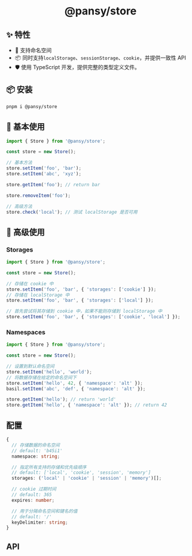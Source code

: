 <h1 align="center">
  @pansy/store
</h1>

## ✨ 特性

- 🌈 支持命名空间
- 📦 同时支持`localStorage`、`sessionStorage`、`cookie`，并提供一致性 API
- 🛡 使用 TypeScript 开发，提供完整的类型定义文件。

## 📦 安装

```sh
pnpm i @pansy/store
```

## 🔨 基本使用

```ts
import { Store } from '@pansy/store';

const store = new Store();

// 基本方法
store.setItem('foo', 'bar');
store.setItem('abc', 'xyz');

store.getItem('foo'); // return bar

store.removeItem('foo');

// 高级方法
store.check('local'); // 测试 localStorage 是否可用
```
## 🔨 高级使用

### Storages

```ts
import { Store } from '@pansy/store';

const store = new Store();

// 存储在 cookie 中
store.setItem('foo', 'bar', { 'storages': ['cookie'] });
// 存储在 localStorage 中
store.setItem('foo', 'bar', { 'storages': ['local'] });

// 首先尝试将其存储到 cookie 中，如果不能则存储到 localStorage 中
store.setItem('foo', 'bar', { 'storages': ['cookie', 'local'] });
```

### Namespaces

```ts
import { Store } from '@pansy/store';

const store = new Store();

// 设置到默认命名空间 
store.setItem('hello', 'world');
// 将数据存储在给定的命名空间下
store.setItem('hello', 42, { 'namespace': 'alt' });
basil.setItem('abc', 'def', { 'namespace': 'alt' });

store.getItem('hello'); // return 'world'
store.getItem('hello', { 'namespace': 'alt' }); // return 42
```

## 配置

```ts
{
  // 存储数据的命名空间
  // default: 'b45i1' 
  namespace: string;

  // 指定所有支持的存储和优先级顺序
  // default: ['local', 'cookie', 'session', 'memory']
  storages: ('local' | 'cookie' | 'session' | 'memory')[];

  // cookie 过期时间
  // default: 365
  expires: number;

  // 用于分隔命名空间和键名的值
  // default: '/'
  keyDelimiter: string;
}
```

## API
